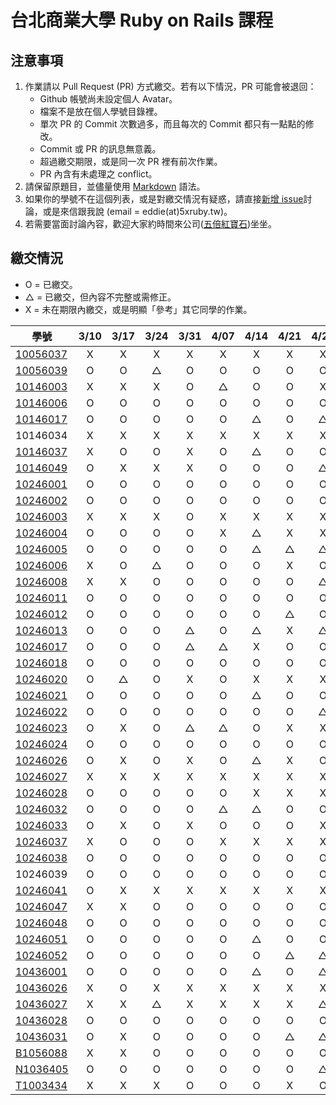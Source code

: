 # 台北商業大學 Ruby on Rails 課程

## 注意事項

1. 作業請以 Pull Request (PR) 方式繳交。若有以下情況，PR 可能會被退回：
   * Github 帳號尚未設定個人 Avatar。
   * 檔案不是放在個人學號目錄裡。
   * 單次 PR 的 Commit 次數過多，而且每次的 Commit 都只有一點點的修改。
   * Commit 或 PR 的訊息無意義。
   * 超過繳交期限，或是同一次 PR 裡有前次作業。
   * PR 內含有未處理之 conflict。
2. 請保留原題目，並儘量使用 [Markdown](http://daringfireball.net/projects/markdown/) 語法。
3. 如果你的學號不在這個列表，或是對繳交情況有疑惑，請直接[新增 issue](https://github.com/kaochenlong/ntub_homework/issues/new)討論，或是來信跟我說 (email = eddie(at)5xruby.tw)。
4. 若需要當面討論內容，歡迎大家約時間來公司([五倍紅寶石](https://5xruby.tw/))坐坐。

## 繳交情況

* O = 已繳交。
* △ = 已繳交，但內容不完整或需修正。
* X = 未在期限內繳交，或是明顯「參考」其它同學的作業。

| 學號      |  3/10  |  3/17  |  3/24  |  3/31  |  4/07  |  4/14  |  4/21  |  4/28  |  5/12  |  5/19  |  5/26  |  6/2  |
| --------- |:------:|:------:|:------:|:------:|:------:|:------:|:------:|:------:|:------:|:------:|:------:|:------:|
| [10056037](https://github.com/Kelvin513)  | X | X | X | X | X | X | X | X | O | O | | |
| [10056039](https://github.com/michael85731)  | O | O | △ | O | O | O | O | O | O | O | | |
| [10146003](https://github.com/r3850355)  | X | X | X | O | △ | O | O | X | △ | X | | |
| [10146006](https://github.com/benjak135765)  | O | O | O | O | O | O | O | O | △ | O | | |
| [10146017](https://github.com/zerox12311)  | O | O | O | O | O | △ | O | △ | O | O | | |
| 10146034  | X | X | X | X | X | X | X | X | X | X | | |
| [10146037](https://github.com/a31011andy)  | X | O | O | X | O | △  | O | O | X | X | | |
| [10146049](https://github.com/BrookJ)  | O | X | X | X | O | O | O | △ | O | X | | |
| [10246001](https://github.com/Lai10)  | O | O | O | O | O | O | O | O | O | O | | |
| [10246002](https://github.com/fanyaping)  | O | O | O | O | O | O | O | O | O | O | | |
| [10246003](https://github.com/r3850355)  | X | X | X | O | X | X | X | X | X | X | | |
| [10246004](https://github.com/Casky1108)  | O | O | O | O | X | △ | X | X | X | X | | |
| [10246005](https://github.com/OtakuXavier)  | O | O | O | O | O | △ | △ | △ | O | O | | |
| [10246006](https://github.com/taiwanboy)  | X | O | △ | O | O | O | X | O | O | X | | |
| [10246008](https://github.com/a36love3)  | X | X | O | O | O | O | O | △ | O | X | | |
| [10246011](https://github.com/lin19960729)  | O | O | O | O | O | O | O | O | O | O | | |
| [10246012](https://github.com/stefsun1126)  | O | O | O | O | O | O | △ | O | O | O | | |
| [10246013](https://github.com/10246013)  | O | O | O | △ | O | △ | X | △ | X | X | | |
| [10246017](https://github.com/a9261020)  | O | O | O | △ | △ | X | O | O | X | X | | |
| [10246018](https://github.com/shuzhenWu)  | O | O | O | O | O | O | O | O | O | O | | |
| [10246020](https://github.com/z789000d)  | O | △ | O | X | O | X | X | X | X | X | | |
| [10246021](https://github.com/yulilin)  | O | O | O | O | O | △ | O | O | O | O | | |
| [10246022](https://github.com/w6812763cm)  | O | O | O | O | O | O | O | △ | O | O | | |
| [10246023](https://github.com/tsy9005)  | O | X | O | △ | △ | O | X | X | X | O | | |
| [10246024](https://github.com/k19953014)  | O | O | O | O | O | O | O | O | O | O | | |
| [10246026](https://github.com/tim64195419)  | O | X | O | X | O | △ | X | O | △ | O | | |
| [10246027](https://github.com/s033742458)  | X | X | X | X | X | X | X | X | X | X | | |
| [10246028](https://github.com/ntub10246028)  | O | O | O | O | O | X | X | X | X | X | | |
| [10246032](https://github.com/lambdaTW)  | O | O | O | O | △  | △  | O | O | O | O | | |
| [10246033](https://github.com/louis0630)  | O | X | O | X | O | O | O | X | X | X | | |
| [10246037](https://github.com/withney93) | X | O | O | O | X | X | X | X | O | X | | |
| [10246038](https://github.com/zhongyixuan)  | O | O | O | O | O | O | O | O | O | O | | |
| 10246039  | O | O | O | O | O | O | O | O | O | O | | |
| [10246041](https://github.com/x252566)  | O | X | X | X | X | X | X | X | X | X | | |
| [10246047](https://github.com/afresh30508)  | X | X | O | O | O | O | O | O | X | X | | |
| [10246048](https://github.com/tyu012206)  | O | O | O | O | O | O | O | O | O | O | | |
| [10246051](https://github.com/jiaxinxin)  | O | O | O | O | O | △ | O | O | O | O | | |
| [10246052](https://github.com/zz5826578)  | O | O | O | O | O | O | △ | △ | O | O | | |
| [10436001](https://github.com/p129894881)  | O | O | O | O | O | △ | O | △ | O | O | | |
| [10436026](https://github.com/artery11348)  | X | O | X | X | X | X | X | X | X | X | | |
| [10436027](https://github.com/s033742458)  | X | X | △ | X | X | X | X | △ | O | O | | |
| [10436028](https://github.com/Hsiao-Chin-Liang)  | O | O | O | O | O | O | O | O | O | O | | |
| [10436031](https://github.com/Lin-Zuyang)  | O | X | O | O | O | O | △ | △ | O | O | | |
| [B1056088](https://github.com/jc-hsu)  | X | X | O | O | O | O | O | O | O | O | | |
| [N1036405](https://github.com/silvia0223y)  | O | O | O | O | O | O | O | △ | O | O | | |
| [T1003434](https://github.com/telsaiori)  | X | X | X | O | O | O | X | O | O | O | | |
